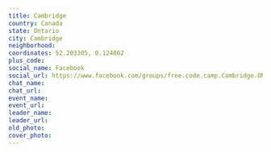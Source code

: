 ```yaml
---
title: Cambridge
country: Canada
state: Ontario
city: Cambridge
neighborhood: 
coordinates: 52.203305, 0.124862
plus_code:
social_name: Facebook
social_url: https://www.facebook.com/groups/free.code.camp.Cambridge.ON.Canada
chat_name:
chat_url:
event_name:
event_url:
leader_name:
leader_url:
old_photo: 
cover_photo:
---
```

